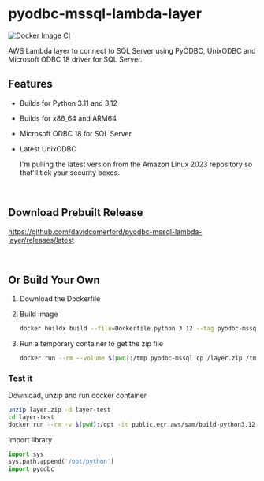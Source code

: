 # pyodbc-mssql-lambda-layer

[![Docker Image CI](https://github.com/davidcomerford/pyodbc-mssql-lambda-layer/actions/workflows/docker-image.yml/badge.svg)](https://github.com/davidcomerford/pyodbc-mssql-lambda-layer/actions/workflows/docker-image.yml)

AWS Lambda layer to connect to SQL Server using PyODBC, UnixODBC and Microsoft ODBC 18 driver for SQL Server.

## Features

- Builds for Python 3.11 and 3.12

- Builds for x86_64 and ARM64

- Microsoft ODBC 18 for SQL Server

- Latest UnixODBC

    I'm pulling the latest version from the Amazon Linux 2023 repository so that'll tick your security boxes.


<br>

## Download Prebuilt Release

https://github.com/davidcomerford/pyodbc-mssql-lambda-layer/releases/latest

<br>

## Or Build Your Own

1. Download the Dockerfile

1. Build image
    ```bash
    docker buildx build --file=Dockerfile.python.3.12 --tag pyodbc-mssql .
    ```
1. Run a temporary container to get the zip file 
    ```bash
    docker run --rm --volume $(pwd):/tmp pyodbc-mssql cp /layer.zip /tmp/
    ```

### Test it

Download, unzip and run docker container

```bash
unzip layer.zip -d layer-test
cd layer-test
docker run --rm -v $(pwd):/opt -it public.ecr.aws/sam/build-python3.12 python
```

Import library

```python
import sys
sys.path.append('/opt/python')
import pyodbc
```

